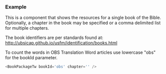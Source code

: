 
### Example

This is a component that shows the resources for a single book of the Bible. Optionally, a chapter in the book may be specified or a comma delimited list for multiple chapters.

The book identifiers are per standards found at:
http://ubsicap.github.io/usfm/identification/books.html

To count the words in OBS Translation Word articles use lowercase "obs" for the bookId parameter.

```js
<BookPackageTw bookId='obs' chapter='' />
```


